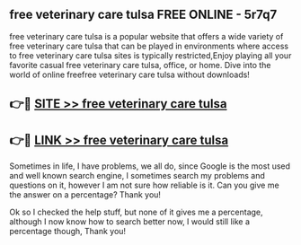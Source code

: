## free veterinary care tulsa FREE ONLINE - 5r7q7

free veterinary care tulsa is a popular website that offers a wide variety of free veterinary care tulsa that can be played in environments where access to free veterinary care tulsa sites is typically restricted,Enjoy playing all your favorite casual free veterinary care tulsa, office, or home. Dive into the world of online freefree veterinary care tulsa without downloads!

## 👉🔴 [SITE >> free veterinary care tulsa](http://news.freeplayer.one?title=free_veterinary_care_tulsa&ref=FRRE)

## 👉🔴 [LINK >> free veterinary care tulsa](http://news.freeplayer.one?title=free_veterinary_care_tulsa&ref=FREE)

Sometimes in life, I have problems, we all do, since Google is the most used and well known search engine, I sometimes search my problems and questions on it, however I am not sure how reliable is it. Can you give me the answer on a percentage? Thank you!

Ok so I checked the help stuff, but none of it gives me a percentage, although I now know how to search better now, I would still like a percentage though, Thank you!